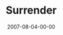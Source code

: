 ---
layout: message
category: message
series: "Fuel"
title: "Surrender"
date: 2007-08-04-00-00
message_id: 7
sc-permalink-url: "http://soundcloud.com/crdschurch/surrender-1"
audio: "http://s3.amazonaws.com/crossroads-media/messages/audio/Fuel_08_08_05_07_Mingo.mp3"
audio-duration: "38:40"
tag: 
 - faith
 - surrender
 - p-and-g
 - procter
 - procter-and-gamble
 - anxiety
 - choices
 - career
 - careers
 - mingo
explicit: false
---